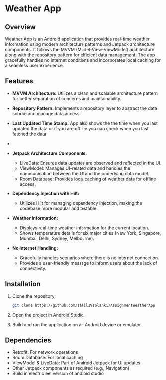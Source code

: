 # Weather App

## Overview

Weather App is an Android application that provides real-time weather information using modern architecture patterns and Jetpack architecture components. It follows the MVVM (Model-View-ViewModel) architecture along with the repository pattern for efficient data management. The app gracefully handles no internet conditions and incorporates local caching for a seamless user experience.

## Features

- **MVVM Architecture:** Utilizes a clean and scalable architecture pattern for better separation of concerns and maintainability.

- **Repository Pattern:** Implements a repository layer to abstract the data source and manage data access.

- **Last Updated Time Stamp:** App also shows the the time when you last updated the data or if you are offline you can check when you last fetched the data 
- 
- **Jetpack Architecture Components:**
  - LiveData: Ensures data updates are observed and reflected in the UI.
  - ViewModel: Manages UI-related data and handles the communication between the UI and the underlying data model.
  - Room Database: Provides local caching of weather data for offline access.

- **Dependency Injection with Hilt:**
  - Utilizes Hilt for managing dependency injection, making the codebase more modular and testable.

- **Weather Information:**
  - Displays real-time weather information for the current location.
  - Shows temperature details for six major cities (New York, Singapore, Mumbai, Delhi, Sydney, Melbourne).

- **No Internet Handling:**
  - Gracefully handles scenarios where there is no internet connection.
  - Provides a user-friendly message to inform users about the lack of connectivity.


## Installation

1. Clone the repository:

    ```bash
    git clone https://github.com/sahil19solanki/AssignmentWeatherApp
    ```

2. Open the project in Android Studio.

3. Build and run the application on an Android device or emulator.

## Dependencies

- Retrofit: For network operations
- Room Database: For local caching
- ViewModel & LiveData: Part of Android Jetpack for UI updates
- Other Jetpack components as required (e.g., Navigation)
- Build in electric eel version of android studio
